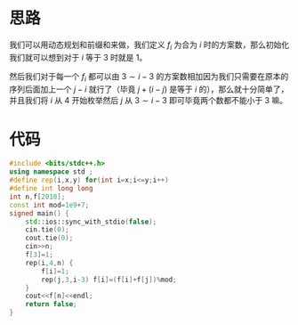 # 思路
我们可以用动态规划和前缀和来做，我们定义 $f_i$ 为合为 $i$ 时的方案数，那么初始化我们就可以想到对于 $i$ 等于 $3$ 时就是 $1$。

然后我们对于每一个 $f_i$ 都可以由 $3\sim i-3$ 的方案数相加因为我们只需要在原本的序列后面加上一个 $j-i$ 就行了（毕竟 $j+(i-j)$ 是等于 $i$ 的），那么就十分简单了，并且我们将 $i$ 从 $4$ 开始枚举然后 $j$ 从 $3\sim i-3$ 即可毕竟两个数都不能小于 $3$ 嘛。
# 代码
```cpp
#include <bits/stdc++.h>
using namespace std ;
#define rep(i,x,y) for(int i=x;i<=y;i++)
#define int long long
int n,f[2010];
const int mod=1e9+7;
signed main() {
	std::ios::sync_with_stdio(false);
	cin.tie(0);
	cout.tie(0);
	cin>>n;
	f[3]=1;
	rep(i,4,n) {
		f[i]=1;
		rep(j,3,i-3) f[i]=(f[i]+f[j])%mod; 
	}
	cout<<f[n]<<endl;
	return false;
}
```

